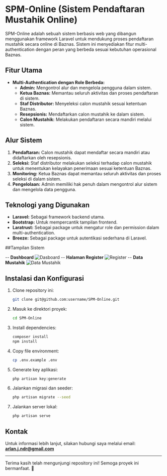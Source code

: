 # SPM-Online (Sistem Pendaftaran Mustahik Online)

SPM-Online adalah sebuah sistem berbasis web yang dibangun menggunakan framework Laravel untuk mendukung proses pendaftaran mustahik secara online di Baznas. Sistem ini menyediakan fitur multi-authentication dengan peran yang berbeda sesuai kebutuhan operasional Baznas.

## Fitur Utama
- **Multi-Authentication dengan Role Berbeda:**
  - **Admin:** Mengontrol alur dan mengelola pengguna dalam sistem.
  - **Ketua Baznas:** Memantau seluruh aktivitas dan proses pendaftaran di sistem.
  - **Staf Distributor:** Menyeleksi calon mustahik sesuai ketentuan Baznas.
  - **Resepsionis:** Mendaftarkan calon mustahik ke dalam sistem.
  - **Calon Mustahik:** Melakukan pendaftaran secara mandiri melalui sistem.

## Alur Sistem
1. **Pendaftaran:** Calon mustahik dapat mendaftar secara mandiri atau didaftarkan oleh resepsionis.
2. **Seleksi:** Staf distributor melakukan seleksi terhadap calon mustahik untuk menentukan kelayakan penerimaan sesuai ketentuan Baznas.
3. **Monitoring:** Ketua Baznas dapat memantau seluruh aktivitas dan proses seleksi di dalam sistem.
4. **Pengelolaan:** Admin memiliki hak penuh dalam mengontrol alur sistem dan mengelola data pengguna.

## Teknologi yang Digunakan
- **Laravel:** Sebagai framework backend utama.
- **Bootstrap:** Untuk mempercantik tampilan frontend.
- **Laratrust:** Sebagai package untuk mengatur role dan permission dalam multi-authentication.
- **Breeze:** Sebagai package untuk autentikasi sederhana di Laravel.

##Tampilan Sistem

-- **Dashboard**
![Dasboard](public/Screenshot%2025-03-10%114413.png)
-- **Halaman Register**
![Register](public/Screenshot%2025-03-10%114430.png)
-- **Data Mustahik**
![Data Mustahik](public/Screenshot%2025-03-10%114605.png)

## Instalasi dan Konfigurasi
1. Clone repository ini:
   ```bash
   git clone git@github.com:username/SPM-Online.git
   ```
2. Masuk ke direktori proyek:
   ```bash
   cd SPM-Online
   ```
3. Install dependencies:
   ```bash
   composer install
   npm install
   ```
4. Copy file environment:
   ```bash
   cp .env.example .env
   ```
5. Generate key aplikasi:
   ```bash
   php artisan key:generate
   ```
6. Jalankan migrasi dan seeder:
   ```bash
   php artisan migrate --seed
   ```
7. Jalankan server lokal:
   ```bash
   php artisan serve
   ```

## Kontak
Untuk informasi lebih lanjut, silakan hubungi saya melalui email: **arlan.j.ndr@gmail.com**

---

Terima kasih telah mengunjungi repository ini! Semoga proyek ini bermanfaat. 🙌

